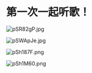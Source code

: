 # 第一次一起听歌！

![pSR82gP.jpg](https://s1.ax1x.com/2023/02/08/pSR82gP.jpg)

![pSWApJe.jpg](https://s1.ax1x.com/2023/02/09/pSWApJe.jpg)

![pSh187F.png](https://s1.ax1x.com/2023/02/10/pSh187F.png)

![pSh1M60.png](https://s1.ax1x.com/2023/02/10/pSh1M60.png)